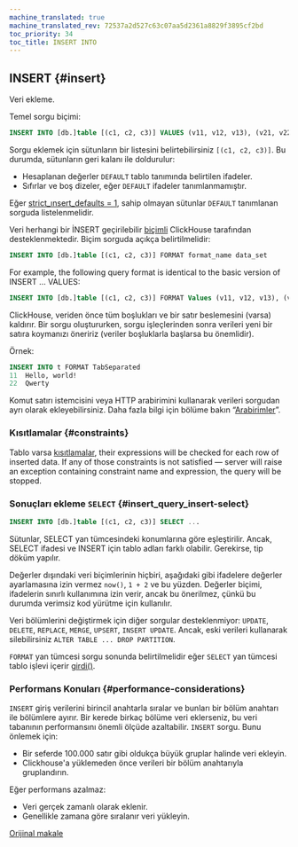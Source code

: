 ```yaml
---
machine_translated: true
machine_translated_rev: 72537a2d527c63c07aa5d2361a8829f3895cf2bd
toc_priority: 34
toc_title: INSERT INTO
---
```


## INSERT {#insert}

Veri ekleme.

Temel sorgu biçimi:

``` sql
INSERT INTO [db.]table [(c1, c2, c3)] VALUES (v11, v12, v13), (v21, v22, v23), ...
```

Sorgu eklemek için sütunların bir listesini belirtebilirsiniz `[(c1, c2, c3)]`. Bu durumda, sütunların geri kalanı ile doldurulur:

-   Hesaplanan değerler `DEFAULT` tablo tanımında belirtilen ifadeler.
-   Sıfırlar ve boş dizeler, eğer `DEFAULT` ifadeler tanımlanmamıştır.

Eğer [strict\_ınsert\_defaults = 1](../../operations/settings/settings.md), sahip olmayan sütunlar `DEFAULT` tanımlanan sorguda listelenmelidir.

Veri herhangi bir İNSERT geçirilebilir [biçimli](../../interfaces/formats.md#formats) ClickHouse tarafından desteklenmektedir. Biçim sorguda açıkça belirtilmelidir:

``` sql
INSERT INTO [db.]table [(c1, c2, c3)] FORMAT format_name data_set
```

For example, the following query format is identical to the basic version of INSERT … VALUES:

``` sql
INSERT INTO [db.]table [(c1, c2, c3)] FORMAT Values (v11, v12, v13), (v21, v22, v23), ...
```

ClickHouse, veriden önce tüm boşlukları ve bir satır beslemesini (varsa) kaldırır. Bir sorgu oluştururken, sorgu işleçlerinden sonra verileri yeni bir satıra koymanızı öneririz (veriler boşluklarla başlarsa bu önemlidir).

Örnek:

``` sql
INSERT INTO t FORMAT TabSeparated
11  Hello, world!
22  Qwerty
```

Komut satırı istemcisini veya HTTP arabirimini kullanarak verileri sorgudan ayrı olarak ekleyebilirsiniz. Daha fazla bilgi için bölüme bakın “[Arabirimler](../../interfaces/index.md#interfaces)”.

### Kısıtlamalar {#constraints}

Tablo varsa [kısıtlamalar](create.md#constraints), their expressions will be checked for each row of inserted data. If any of those constraints is not satisfied — server will raise an exception containing constraint name and expression, the query will be stopped.

### Sonuçları ekleme `SELECT` {#insert_query_insert-select}

``` sql
INSERT INTO [db.]table [(c1, c2, c3)] SELECT ...
```

Sütunlar, SELECT yan tümcesindeki konumlarına göre eşleştirilir. Ancak, SELECT ifadesi ve INSERT için tablo adları farklı olabilir. Gerekirse, tip döküm yapılır.

Değerler dışındaki veri biçimlerinin hiçbiri, aşağıdaki gibi ifadelere değerler ayarlamasına izin vermez `now()`, `1 + 2` ve bu yüzden. Değerler biçimi, ifadelerin sınırlı kullanımına izin verir, ancak bu önerilmez, çünkü bu durumda verimsiz kod yürütme için kullanılır.

Veri bölümlerini değiştirmek için diğer sorgular desteklenmiyor: `UPDATE`, `DELETE`, `REPLACE`, `MERGE`, `UPSERT`, `INSERT UPDATE`.
Ancak, eski verileri kullanarak silebilirsiniz `ALTER TABLE ... DROP PARTITION`.

`FORMAT` yan tümcesi sorgu sonunda belirtilmelidir eğer `SELECT` yan tümcesi tablo işlevi içerir [girdi()](../table-functions/input.md).

### Performans Konuları {#performance-considerations}

`INSERT` giriş verilerini birincil anahtarla sıralar ve bunları bir bölüm anahtarı ile bölümlere ayırır. Bir kerede birkaç bölüme veri eklerseniz, bu veri tabanının performansını önemli ölçüde azaltabilir. `INSERT` sorgu. Bunu önlemek için:

-   Bir seferde 100.000 satır gibi oldukça büyük gruplar halinde veri ekleyin.
-   Clickhouse'a yüklemeden önce verileri bir bölüm anahtarıyla gruplandırın.

Eğer performans azalmaz:

-   Veri gerçek zamanlı olarak eklenir.
-   Genellikle zamana göre sıralanır veri yükleyin.

[Orijinal makale](https://clickhouse.tech/docs/en/query_language/insert_into/) <!--hide-->
